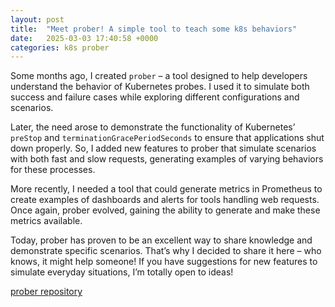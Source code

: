 ```yaml
---
layout: post
title:  "Meet prober! A simple tool to teach some k8s behaviors"
date:   2025-03-03 17:40:58 +0000
categories: k8s prober
---
```


Some months ago, I created `prober` – a tool designed to help developers understand the behavior of Kubernetes probes. I used it to simulate both success and failure cases while exploring different configurations and scenarios.

Later, the need arose to demonstrate the functionality of Kubernetes’ `preStop` and `terminationGracePeriodSeconds` to ensure that applications shut down properly. So, I added new features to prober that simulate scenarios with both fast and slow requests, generating examples of varying behaviors for these processes.

More recently, I needed a tool that could generate metrics in Prometheus to create examples of dashboards and alerts for tools handling web requests. Once again, prober evolved, gaining the ability to generate and make these metrics available.


Today, prober has proven to be an excellent way to share knowledge and demonstrate specific scenarios. That’s why I decided to share it here – who knows, it might help someone! If you have suggestions for new features to simulate everyday situations, I’m totally open to ideas!


[prober repository](https://github.com/hpettenuci/prober)